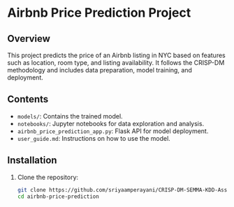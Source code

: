 # Airbnb Price Prediction Project

## Overview
This project predicts the price of an Airbnb listing in NYC based on features such as location, room type, and listing availability. It follows the CRISP-DM methodology and includes data preparation, model training, and deployment.

## Contents
- `models/`: Contains the trained model.
- `notebooks/`: Jupyter notebooks for data exploration and analysis.
- `airbnb_price_prediction_app.py`: Flask API for model deployment.
- `user_guide.md`: Instructions on how to use the model.

## Installation
1. Clone the repository:
   ```bash
   git clone https://github.com/sriyaamperayani/CRISP-DM-SEMMA-KDD-Assignment/CRISP-DM.git
   cd airbnb-price-prediction
